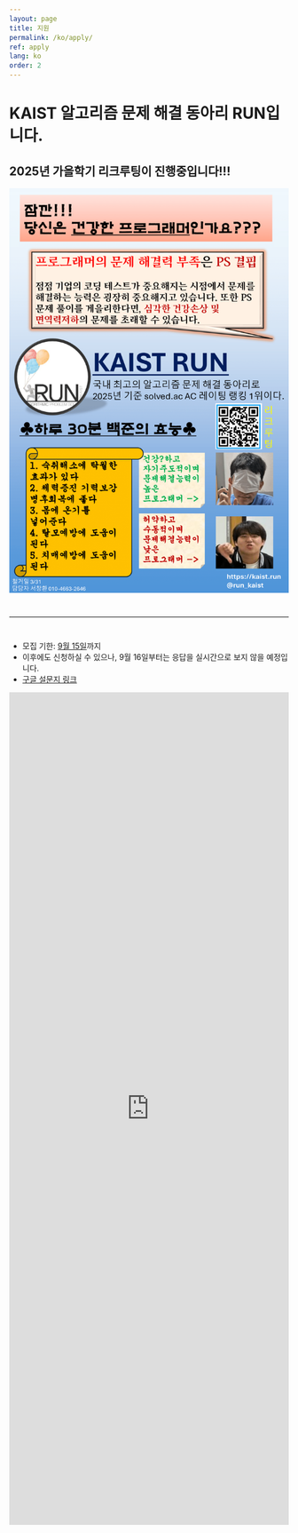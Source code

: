 ```yaml
---
layout: page
title: 지원
permalink: /ko/apply/
ref: apply
lang: ko
order: 2
---
```


# KAIST 알고리즘 문제 해결 동아리 RUN입니다.

## 2025년 가을학기 리크루팅이 진행중입니다!!!

<div style="text-align: center">
  <img src="/apply/2025-spring/런포스터 최종-1.png" alt="poster" style="width: 700px;"/>
</div>
<hr style="size: 20; margin-top: 40px; margin-bottom: 40px; border: solid; border-width: 0; border-bottom: 1px solid #e8e8e8;"/>

- 모집 기한: [9월 15일](https://www.timeanddate.com/worldclock/fixedtime.html?iso=20250915T235959&p1=3999)까지
- 이후에도 신청하실 수 있으나, 9월 16일부터는 응답을 실시간으로 보지 않을 예정입니다.
- [구글 설문지 링크](https://forms.gle/W2NtrhSWNhTTyipK7)
<iframe src="https://forms.gle/W2NtrhSWNhTTyipK7" frameborder="0" width="100%" height="1500px"></iframe>
